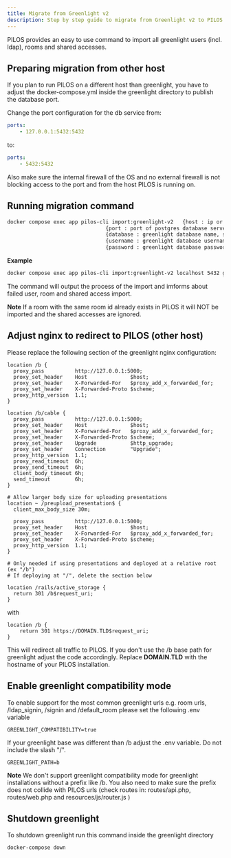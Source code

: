 ```yaml
---
title: Migrate from Greenlight v2
description: Step by step guide to migrate from Greenlight v2 to PILOS
---
```


PILOS provides an easy to use command to import all greenlight users (incl. ldap), rooms and shared accesses.

## Preparing migration from other host

If you plan to run PILOS on a different host than greenlight, you have to adjust the docker-compose.yml inside the greenlight directory
to publish the database port.

Change the port configuration for the db service from:

```yml
ports:
    - 127.0.0.1:5432:5432
```

to:

```yml
ports:
    - 5432:5432
```

Also make sure the internal firewall of the OS and no external firewall is not blocking access to the port and from the host PILOS is running on.

## Running migration command

```bash
docker compose exec app pilos-cli import:greenlight-v2   {host : ip or hostname of postgres database server}
                                {port : port of postgres database server}
                                {database : greenlight database name, see greenlight .env variable DB_NAME}
                                {username : greenlight database username, see greenlight .env variable DB_USERNAME}
                                {password : greenlight database password, see greenlight .env variable DB_PASSWORD}
```

**Example**

```bash
docker compose exec app pilos-cli import:greenlight-v2 localhost 5432 greenlight_production postgres 12345678
```

The command will output the process of the import and imforms about failed user, room and shared access import.

**Note** If a room with the same room id already exists in PILOS it will NOT be imported and the shared accesses are ignored.

## Adjust nginx to redirect to PILOS (other host)

Please replace the following section of the greenlight nginx configuration:

```nginx
location /b {
  proxy_pass          http://127.0.0.1:5000;
  proxy_set_header    Host              $host;
  proxy_set_header    X-Forwarded-For   $proxy_add_x_forwarded_for;
  proxy_set_header    X-Forwarded-Proto $scheme;
  proxy_http_version  1.1;
}

location /b/cable {
  proxy_pass          http://127.0.0.1:5000;
  proxy_set_header    Host              $host;
  proxy_set_header    X-Forwarded-For   $proxy_add_x_forwarded_for;
  proxy_set_header    X-Forwarded-Proto $scheme;
  proxy_set_header    Upgrade           $http_upgrade;
  proxy_set_header    Connection        "Upgrade";
  proxy_http_version  1.1;
  proxy_read_timeout  6h;
  proxy_send_timeout  6h;
  client_body_timeout 6h;
  send_timeout        6h;
}

# Allow larger body size for uploading presentations
location ~ /preupload_presentation$ {
  client_max_body_size 30m;

  proxy_pass          http://127.0.0.1:5000;
  proxy_set_header    Host              $host;
  proxy_set_header    X-Forwarded-For   $proxy_add_x_forwarded_for;
  proxy_set_header    X-Forwarded-Proto $scheme;
  proxy_http_version  1.1;
}

# Only needed if using presentations and deployed at a relative root (ex "/b")
# If deploying at "/", delete the section below

location /rails/active_storage {
  return 301 /b$request_uri;
}
```

with

```nginx
location /b {
    return 301 https://DOMAIN.TLD$request_uri;
}
```

This will redirect all traffic to PILOS. If you don't use the /b base path for greenlight adjust the code accordingly.
Replace **DOMAIN.TLD** with the hostname of your PILOS installation.

## Enable greenlight compatibility mode

To enable support for the most common greenlight urls e.g. room urls, /ldap_signin, /signin and /default_room please set the following .env variable

```
GREENLIGHT_COMPATIBILITY=true
```

If your greenlight base was different than /b adjust the .env variable. Do not include the slash "/".

```
GREENLIGHT_PATH=b
```

**Note** We don't support greenlight compatibility mode for greenlight installations without a prefix like /b.
You also need to make sure the prefix does not collide with PILOS urls (check routes in: routes/api.php, routes/web.php and resources/js/router.js )

## Shutdown greenlight

To shutdown greenlight run this command inside the greenlight directory

```bash
docker-compose down
```
